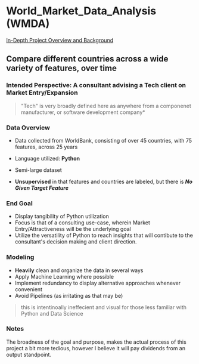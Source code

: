 # World_Market_Data_Analysis (WMDA)

[In-Depth Project Overview and Background](https://towardsdatascience.com/python-data-science-analytics-consulting-project-overview-c35739820b5c)

## Compare different countries across a wide variety of features, over time

### Intended Perspective:  **A consultant advising a Tech client on Market Entry/Expansion**
> "Tech" is very broadly defined here as anywhere from a componenet manufacturer, or software development company*


### Data Overview
- Data collected from WorldBank, consisting of over 45 countries, with 75 features, across 25 years

- Language utilized:   **Python**

- Semi-large dataset

- **Unsupervised** in that features and countries are labeled, but there is ***No Given Target Feature***

### End Goal
- Display tangibility of Python utilization
- Focus is that of a consulting use-case, wherein Market Entry/Attractiveness will be the underlying goal
- Utilize the versatility of Python to reach insights that will contibute to the consultant's decision making and client direction.

### Modeling
- **Heavily** clean and organize the data in several ways
- Apply Machine Learning where possible
- Implement redundancy to display alternative approaches whenever convenient
- Avoid Pipelines (as irritating as that may be)
> this is intentinoally ineffecient and visual for those less familiar with Python and Data Science

### Notes
The broadness of the goal and purpose, makes the actual process of this project a bit more tedious, however I believe it will pay dividends from an output standpoint.




